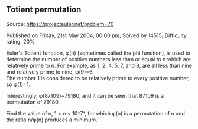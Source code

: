 Totient permutation
-------------------

Source: https://projecteuler.net/problem=70

Published on Friday, 21st May 2004, 06:00 pm; Solved by 14515;
Difficulty rating: 20%

Euler's Totient function, φ(n) [sometimes called the phi function], is
used to determine the number of positive numbers less than or equal to n
which are relatively prime to n. For example, as 1, 2, 4, 5, 7, and 8,
are all less than nine and relatively prime to nine, φ(9)=6.\
The number 1 is considered to be relatively prime to every positive
number, so φ(1)=1.

Interestingly, φ(87109)=79180, and it can be seen that 87109 is a
permutation of 79180.

Find the value of n, 1 \< n \< 10^7^, for which φ(n) is a permutation of
n and the ratio n/φ(n) produces a minimum.
